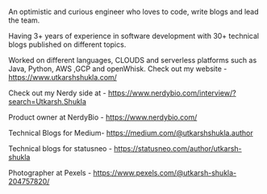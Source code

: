 An optimistic and curious engineer who loves to code, write blogs and lead the team.

Having 3+ years of experience in software development with 30+ technical blogs published on different topics.

Worked on different languages, CLOUDS and serverless platforms such as Java, Python, AWS ,GCP and openWhisk.
Check out my website - https://www.utkarshshukla.com/

Check out my Nerdy side at - https://www.nerdybio.com/interview/?search=Utkarsh.Shukla

Product owner at NerdyBio - https://www.nerdybio.com/

Technical Blogs for Medium- https://medium.com/@utkarshshukla.author

Technical blogs for statusneo - https://statusneo.com/author/utkarsh-shukla

Photographer at Pexels - https://www.pexels.com/@utkarsh-shukla-204757820/
